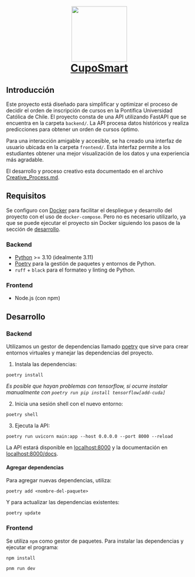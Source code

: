 <h1 align="center">
  <img src="https://upload.wikimedia.org/wikipedia/commons/thumb/8/84/Escudo_de_la_Pontificia_Universidad_Cat%C3%B3lica_de_Chile.svg/1200px-Escudo_de_la_Pontificia_Universidad_Cat%C3%B3lica_de_Chile.svg.png" width="150px">
  <br>
    <a href=# name="readme-top">CupoSmart</a>
</h1>

## Introducción

Este proyecto está diseñado para simplificar y optimizar el proceso de decidir el orden de inscripción de cursos en la Pontifica Universidad Católica de Chile. El proyecto consta de una API utilizando FastAPI que se encuentra en la carpeta `backend/`. La API procesa datos históricos y realiza predicciones para obtener un orden de cursos óptimo.

Para una interacción amigable y accesible, se ha creado una interfaz de usuario ubicada en la carpeta `frontend/`. Esta interfaz permite a los estudiantes obtener una mejor visualización de los datos y una experiencia más agradable.

El desarrollo y proceso creativo esta documentado en el archivo [Creative_Process.md](Creative_Process.md).

## Requisitos

Se configuro con [Docker](https://www.docker.com/) para facilitar el despliegue y desarrollo del proyecto con el uso de `docker-compose`. Pero no es necesario utilizarlo, ya que se puede ejecutar el proyecto sin Docker siguiendo los pasos de la sección de [desarrollo](#desarrollo).

### Backend

- [Python](https://www.python.org/downloads/) >= 3.10 (idealmente 3.11)
- [Poetry](https://python-poetry.org/) para la gestión de paquetes y entornos de Python.
- `ruff` + `black` para el formateo y linting de Python.

### Frontend

- Node.js (con npm)

## Desarrollo

### Backend

Utilizamos un gestor de dependencias llamado [poetry](https://python-poetry.org/docs/) que sirve para crear entornos virtuales y manejar las dependencias del proyecto.

1. Instala las dependencias:

```shell
poetry install
```

_Es posible que hayan problemas con tensorflow, si ocurre instalar manualmente con `poetry run pip install tensorflow[add-cuda]`_

2. Inicia una sesión shell con el nuevo entorno:

```shell
poetry shell
```

3. Ejecuta la API:

```shell
poetry run uvicorn main:app --host 0.0.0.0 --port 8000 --reload
```

La API estará disponible en [localhost:8000](http://localhost:8000) y la documentación en [localhost:8000/docs](http://localhost:8000/docs).

#### Agregar dependencias

Para agregar nuevas dependencias, utiliza:

```shell
poetry add <nombre-del-paquete>
```

Y para actualizar las dependencias existentes:

```shell
poetry update
```

### Frontend

Se utiliza `npm` como gestor de paquetes. Para instalar las dependencias y ejecutar el programa:

```
npm install

pnm run dev
```
